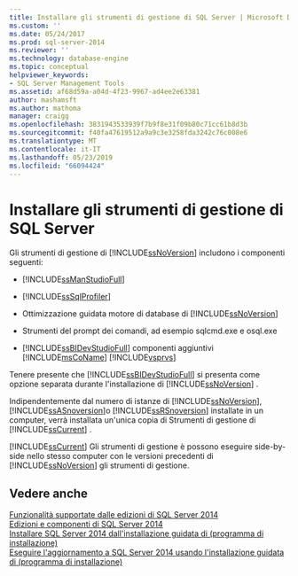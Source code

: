 ```yaml
---
title: Installare gli strumenti di gestione di SQL Server | Microsoft Docs
ms.custom: ''
ms.date: 05/24/2017
ms.prod: sql-server-2014
ms.reviewer: ''
ms.technology: database-engine
ms.topic: conceptual
helpviewer_keywords:
- SQL Server Management Tools
ms.assetid: af68d59a-a04d-4f23-9967-ad4ee2e63381
author: mashamsft
ms.author: mathoma
manager: craigg
ms.openlocfilehash: 3831943533939f7b9f8e31f09b80c71cc61b8d3b
ms.sourcegitcommit: f40fa47619512a9a9c3e3258fda3242c76c008e6
ms.translationtype: MT
ms.contentlocale: it-IT
ms.lasthandoff: 05/23/2019
ms.locfileid: "66094424"
---
```

# <a name="install-sql-server-management-tools"></a>Installare gli strumenti di gestione di SQL Server
  Gli strumenti di gestione di [!INCLUDE[ssNoVersion](../../includes/ssnoversion-md.md)] includono i componenti seguenti:  
  
-   [!INCLUDE[ssManStudioFull](../../includes/ssmanstudiofull-md.md)]  
  
-   [!INCLUDE[ssSqlProfiler](../../includes/sssqlprofiler-md.md)]  
  
-   Ottimizzazione guidata motore di database di [!INCLUDE[ssNoVersion](../../includes/ssnoversion-md.md)]  
  
-   Strumenti del prompt dei comandi, ad esempio sqlcmd.exe e osql.exe  
  
-   [!INCLUDE[ssBIDevStudioFull](../../includes/ssbidevstudiofull-md.md)] componenti aggiuntivi [!INCLUDE[msCoName](../../includes/msconame-md.md)] [!INCLUDE[vsprvs](../../includes/vsprvs-md.md)]  
  
 Tenere presente che [!INCLUDE[ssBIDevStudioFull](../../includes/ssbidevstudiofull-md.md)] si presenta come opzione separata durante l'installazione di [!INCLUDE[ssNoVersion](../../includes/ssnoversion-md.md)] .  
  
 Indipendentemente dal numero di istanze di [!INCLUDE[ssNoVersion](../../includes/ssnoversion-md.md)], [!INCLUDE[ssASnoversion](../../includes/ssasnoversion-md.md)]o [!INCLUDE[ssRSnoversion](../../includes/ssrsnoversion-md.md)] installate in un computer, verrà installata un'unica copia di Strumenti di gestione di [!INCLUDE[ssCurrent](../../includes/sscurrent-md.md)] .  
  
 [!INCLUDE[ssCurrent](../../includes/sscurrent-md.md)] Gli strumenti di gestione è possono eseguire side-by-side nello stesso computer con le versioni precedenti di [!INCLUDE[ssNoVersion](../../includes/ssnoversion-md.md)] gli strumenti di gestione.  
  
## <a name="see-also"></a>Vedere anche  
 [Funzionalità supportate dalle edizioni di SQL Server 2014](../../../2014/getting-started/features-supported-by-the-editions-of-sql-server-2014.md)   
 [Edizioni e componenti di SQL Server 2014](../editions-and-components-of-sql-server-2016.md)   
 [Installare SQL Server 2014 dall'installazione guidata di &#40;programma di installazione&#41;](../../database-engine/install-windows/install-sql-server-from-the-installation-wizard-setup.md)   
 [Eseguire l'aggiornamento a SQL Server 2014 usando l'installazione guidata di &#40;programma di installazione&#41;](../../database-engine/install-windows/upgrade-sql-server-using-the-installation-wizard-setup.md)  
  
  

